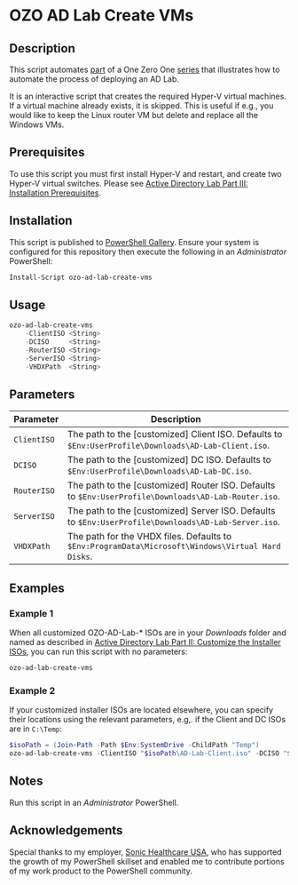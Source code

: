 # OZO AD Lab Create VMs

## Description
This script automates [part](https://onezeroone.dev/active-directory-lab-part-iii-create-the-virtual-machines/) of a One Zero One [series](https://onezeroone.dev/active-directory-lab-part-i-introduction/) that illustrates how to automate the process of deploying an AD Lab.

It is an interactive script that creates the required Hyper-V virtual machines. If a virtual machine already exists, it is skipped. This is useful if e.g., you would like to keep the Linux router VM but delete and replace all the Windows VMs.

## Prerequisites
To use this script you must first install Hyper-V and restart, and create two Hyper-V virtual switches. Please see [Active Directory Lab Part III: Installation Prerequisites](https://onezeroone.dev/active-directory-lab-part-iii-installation-prerequisites/).

## Installation
This script is published to [PowerShell Gallery](https://learn.microsoft.com/en-us/powershell/scripting/gallery/overview?view=powershell-5.1). Ensure your system is configured for this repository then execute the following in an _Administrator_ PowerShell:

```powershell
Install-Script ozo-ad-lab-create-vms
```

## Usage
```powershell
ozo-ad-lab-create-vms
    -ClientISO <String>
    -DCISO     <String>
    -RouterISO <String>
    -ServerISO <String>
    -VHDXPath  <String>
```

## Parameters
|Parameter|Description|
|---------|-----------|
|`ClientISO`|The path to the [customized\] Client ISO. Defaults to `$Env:UserProfile\Downloads\AD-Lab-Client.iso`.|
|`DCISO`|The path to the [customized\] DC ISO. Defaults to `$Env:UserProfile\Downloads\AD-Lab-DC.iso`.|
|`RouterISO`|The path to the [customized\] Router ISO. Defaults to `$Env:UserProfile\Downloads\AD-Lab-Router.iso`.|
|`ServerISO`|The path to the [customized\] Server ISO. Defaults to `$Env:UserProfile\Downloads\AD-Lab-Server.iso`.|
|`VHDXPath`|The path for the VHDX files. Defaults to `$Env:ProgramData\Microsoft\Windows\Virtual Hard Disks`.|

## Examples
### Example 1
When all customized OZO-AD-Lab-* ISOs are in your _Downloads_ folder and named as described in [Active Directory Lab Part II: Customize the Installer ISOs](https://onezeroone.dev/active-directory-lab-part-ii-customize-the-installer-isos/), you can run this script with no parameters:
```powershell
ozo-ad-lab-create-vms
```
### Example 2
If your customized installer ISOs are located elsewhere, you can specify their locations using the relevant parameters, e.g,. if the Client and DC ISOs are in `C:\Temp`:
```powershell
$isoPath = (Join-Path -Path $Env:SystemDrive -ChildPath "Temp")
ozo-ad-lab-create-vms -ClientISO "$isoPath\AD-Lab-Client.iso" -DCISO "$isoPath\AD-Lab-DC.iso"
```

## Notes
Run this script in an _Administrator_ PowerShell.

## Acknowledgements
Special thanks to my employer, [Sonic Healthcare USA](https://sonichealthcareusa.com), who has supported the growth of my PowerShell skillset and enabled me to contribute portions of my work product to the PowerShell community.
